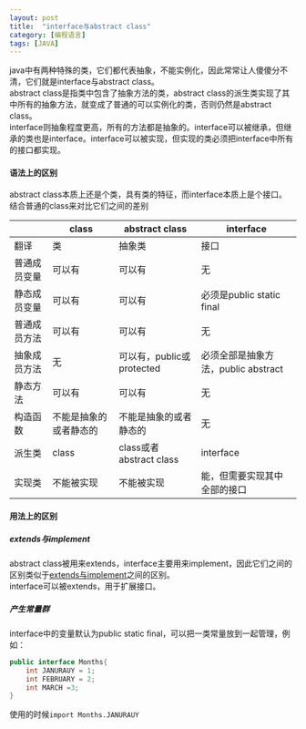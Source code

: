 ```yaml
---
layout: post
title:  "interface与abstract class"
category: [编程语言]
tags: [JAVA]
---
```


java中有两种特殊的类，它们都代表抽象，不能实例化，因此常常让人傻傻分不清，它们就是interface与abstract class。  
abstract class是指类中包含了抽象方法的类，abstract class的派生类实现了其中所有的抽象方法，就变成了普通的可以实例化的类，否则仍然是abstract class。  
interface则抽象程度更高，所有的方法都是抽象的。interface可以被继承，但继承的类也是interface。interface可以被实现，但实现的类必须把interface中所有的接口都实现。  

<!-- more -->

#### 语法上的区别

abstract class本质上还是个类，具有类的特征，而interface本质上是个接口。  
结合普通的class来对比它们之间的差别  

||class|abstract class| interface|
|---|---|---|---|
|翻译|类|抽象类|接口|
|普通成员变量|可以有|可以有|无|
|静态成员变量|可以有|可以有|必须是public static final|
|普通成员方法|可以有|可以有|无|
|抽象成员方法|无|可以有，public或protected|必须全部是抽象方法，public abstract|
|静态方法|可以有|可以有|无|
|构造函数|不能是抽象的或者静态的|不能是抽象的或者静态的|无|
|派生类|class|class或者abstract class|interface|
|实现类|不能被实现|不能被实现|能，但需要实现其中全部的接口|

#### 用法上的区别

##### extends与implement

abstract class被用来extends，interface主要用来implement，因此它们之间的区别类似于[extends与implement]()之间的区别。  
interface可以被extends，用于扩展接口。  

##### 产生常量群

interface中的变量默认为public static final，可以把一类常量放到一起管理，例如：  

```java
public interface Months{
    int JANURAUY = 1;
    int FEBRUARY = 2;                   
    int MARCH =3;
}
```

使用的时候`import Months.JANURAUY`